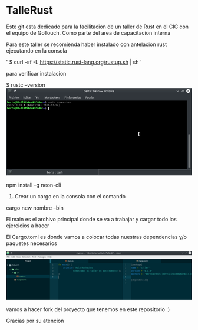 # TalleRust
Este git esta dedicado para la facilitacion de un taller de Rust en el CIC con el equipo de GoTouch. Como parte del area de capacitacion interna

Para este taller se recomienda haber instalado con antelacion rust
ejecutando en la consola 

 ' $ curl -sf -L https://static.rust-lang.org/rustup.sh | sh <addr>'
  
para verificar instalacion

  $ rustc –version
![verificacion](https://github.com/BerthaBrenes/TalleRust/blob/master/imgs/verficacion.png)

<addr> npm install -g neon-cli <addr>

1) Crear un cargo en la consola con el comando 

  cargo new nombre –bin
 

El main es el archivo principal donde se va a trabajar y cargar todo los ejercicios a hacer

El Cargo.toml es donde vamos a colocar todas nuestras dependencias y/o paquetes necesarios

![cargo img](https://github.com/BerthaBrenes/TalleRust/blob/master/imgs/cargo.png)

vamos a hacer fork del proyecto que tenemos en este repositorio :)


Gracias por su atencion
